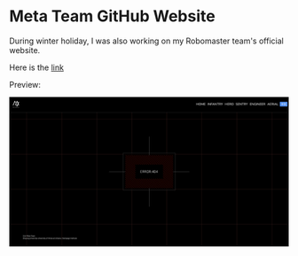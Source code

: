 # Meta Team GitHub Website

During winter holiday, I was also working on my Robomaster team's official website. 

Here is the [link](https://meta-team.github.io)

Preview:

![404 Error Page QwQ](/src/md/Psg8/Loading.png)